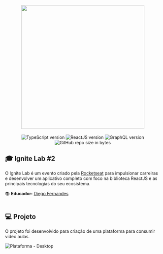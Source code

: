 <h1 align="center">
  <img src="https://user-images.githubusercontent.com/86997545/192150876-061a1672-e8f4-4157-b291-1c755ea07e57.svg" width="400px"> 
</h1>

<p align="center">
  <img alt="TypeScript version" src="https://img.shields.io/badge/TypeScript-v4.6.3-007acc?style=flat&logoColor=007acc&logo=typescript">
  
  <img alt="ReactJS version" src="https://img.shields.io/badge/React.js-v18.0.0-60dafb?style=flat&logoColor=60dafb&logo=react">

  <img alt="GraphQL version" src="https://img.shields.io/badge/GraphQL-v16.5.0-E10098?style=flat&logo=graphql&logoColor=white">
  
  <img alt="GitHub repo size in bytes" src="https://img.shields.io/github/repo-size/moutinhofuturedev/Event-Platform?color=green">
</p>

## 🎓 Ignite Lab #2
O Ignite Lab é um evento criado pela [Rocketseat](https://rocketseat.com.br/) para impulsionar carreiras e desenvolver um aplicativo completo com foco na biblioteca ReactJS e as principais tecnologias do seu ecosistema.

📚 **Educador:** [Diego Fernandes](https://www.linkedin.com/in/diego-schell-fernandes/)<br>
</br>

## 💻 Projeto
O projeto foi desenvolvido para criação de uma plataforma para consumir vídeo aulas.

![Plataforma - Desktop](https://user-images.githubusercontent.com/86997545/192152339-bfd6b10d-4af3-45e0-a2e1-7adc46129894.svg)
